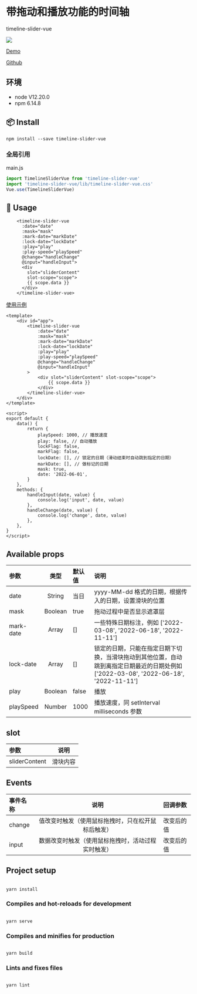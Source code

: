 # 带拖动和播放功能的时间轴

timeline-slider-vue

![](https://tva1.sinaimg.cn/large/e6c9d24ely1h30killxsuj21ks08qq3m.jpg)

[Demo](https://liuzhenghe30265.github.io/timeline-slider-vue/)

[Github](https://github.com/liuzhenghe30265/timeline-slider-vue.git)

## 环境

-   node V12.20.0
-   npm 6.14.8

## 📦 Install

```
npm install --save timeline-slider-vue
```

### 全局引用

main.js

```js
import TimelineSliderVue from 'timeline-slider-vue'
import 'timeline-slider-vue/lib/timeline-slider-vue.css'
Vue.use(TimelineSliderVue)
```

## 🔧 Usage

```
    <timeline-slider-vue
      :date="date"
      :mask="mask"
      :mark-date="markDate"
      :lock-date="lockDate"
      :play="play"
      :play-speed="playSpeed"
      @change="handleChange"
      @input="handleInput">
      <div
        slot="sliderContent"
        slot-scope="scope">
        {{ scope.data }}
      </div>
    </timeline-slider-vue>
```

[使用示例](https://github.com/liuzhenghe30265/timeline-slider-vue/blob/main/examples/App.vue)

```vue
<template>
	<div id="app">
		<timeline-slider-vue
			:date="date"
			:mask="mask"
			:mark-date="markDate"
			:lock-date="lockDate"
			:play="play"
			:play-speed="playSpeed"
			@change="handleChange"
			@input="handleInput"
		>
			<div slot="sliderContent" slot-scope="scope">
				{{ scope.data }}
			</div>
		</timeline-slider-vue>
	</div>
</template>

<script>
export default {
	data() {
		return {
			playSpeed: 1000, // 播放速度
			play: false, // 自动播放
			lockFlag: false,
			markFlag: false,
			lockDate: [], // 锁定的日期（滑动结束时自动跳到指定的日期）
			markDate: [], // 做标记的日期
			mask: true,
			date: '2022-06-01',
		}
	},
	methods: {
		handleInput(date, value) {
			console.log('input', date, value)
		},
		handleChange(date, value) {
			console.log('change', date, value)
		},
	},
}
</script>
```

## Available props

| **参数**  | **类型** | **默认值** | **说明**                                                                                                                              |
| :-------- | :------: | :--------- | :------------------------------------------------------------------------------------------------------------------------------------ |
| date      |  String  | 当日       | yyyy-MM-dd 格式的日期，根据传入的日期，设置滑块的位置                                                                                 |
| mask      | Boolean  | true       | 拖动过程中是否显示遮罩层                                                                                                              |
| mark-date |  Array   | []         | 一些特殊日期标注，例如 ['2022-03-08', '2022-06-18', '2022-11-11']                                                                     |
| lock-date |  Array   | []         | 锁定的日期，只能在指定日期下切换，当滑块拖动到其他位置，自动跳到离指定日期最近的日期处例如 ['2022-03-08', '2022-06-18', '2022-11-11'] |
| play      | Boolean  | false      | 播放                                                                                                                                  |
| playSpeed |  Number  | 1000       | 播放速度，同 setInterval milliseconds 参数                                                                                            |

## slot

| **参数**      | **说明** |
| :------------ | :------: |
| sliderContent | 滑块内容 |

## Events

| **事件名称** |                      **说明**                      | **回调参数** |
| :----------- | :------------------------------------------------: | :----------- |
| change       | 值改变时触发（使用鼠标拖拽时，只在松开鼠标后触发） | 改变后的值   |
| input        | 数据改变时触发（使用鼠标拖拽时，活动过程实时触发） | 改变后的值   |

## Project setup

```

yarn install

```

### Compiles and hot-reloads for development

```

yarn serve

```

### Compiles and minifies for production

```

yarn build

```

### Lints and fixes files

```

yarn lint

```
